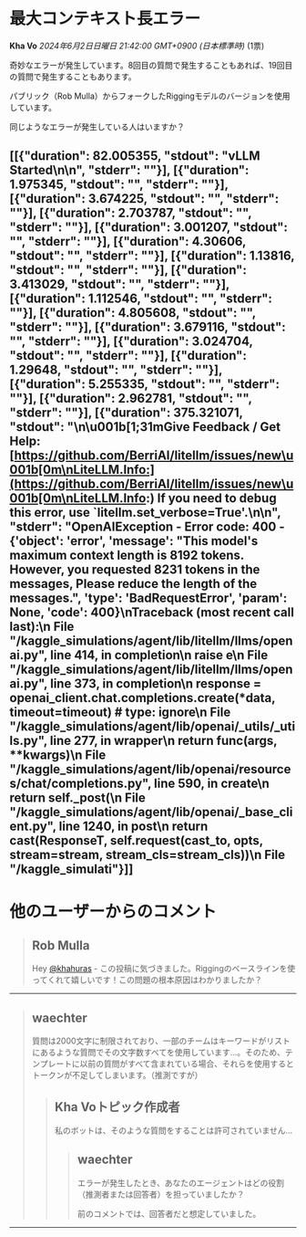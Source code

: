 # 最大コンテキスト長エラー

**Kha Vo** *2024年6月2日日曜日 21:42:00 GMT+0900 (日本標準時)* (1票)

奇妙なエラーが発生しています。8回目の質問で発生することもあれば、19回目の質問で発生することもあります。

パブリック（Rob Mulla）からフォークしたRiggingモデルのバージョンを使用しています。

同じようなエラーが発生している人はいますか？

[[{"duration": 82.005355, "stdout": "vLLM Started\n\n", "stderr": ""}],
 [{"duration": 1.975345, "stdout": "", "stderr": ""}],
 [{"duration": 3.674225, "stdout": "", "stderr": ""}],
 [{"duration": 2.703787, "stdout": "", "stderr": ""}],
 [{"duration": 3.001207, "stdout": "", "stderr": ""}],
 [{"duration": 4.30606, "stdout": "", "stderr": ""}],
 [{"duration": 1.13816, "stdout": "", "stderr": ""}],
 [{"duration": 3.413029, "stdout": "", "stderr": ""}],
 [{"duration": 1.112546, "stdout": "", "stderr": ""}],
 [{"duration": 4.805608, "stdout": "", "stderr": ""}],
 [{"duration": 3.679116, "stdout": "", "stderr": ""}],
 [{"duration": 3.024704, "stdout": "", "stderr": ""}],
 [{"duration": 1.29648, "stdout": "", "stderr": ""}],
 [{"duration": 5.255335, "stdout": "", "stderr": ""}],
 [{"duration": 2.962781, "stdout": "", "stderr": ""}],
 [{"duration": 375.321071, "stdout": "\n\u001b[1;31mGive Feedback / Get Help: [https://github.com/BerriAI/litellm/issues/new\u001b[0m\nLiteLLM.Info:](https://github.com/BerriAI/litellm/issues/new\u001b[0m\nLiteLLM.Info:) If you need to debug this error, use `litellm.set_verbose=True'.\n\n", "stderr": "OpenAIException - Error code: 400 - {'object': 'error', 'message': \"This model's maximum context length is 8192 tokens. However, you requested 8231 tokens in the messages, Please reduce the length of the messages.\", 'type': 'BadRequestError', 'param': None, 'code': 400}\nTraceback (most recent call last):\n  File \"/kaggle_simulations/agent/lib/litellm/llms/openai.py\", line 414, in completion\n    raise e\n  File \"/kaggle_simulations/agent/lib/litellm/llms/openai.py\", line 373, in completion\n    response = openai_client.chat.completions.create(*data, timeout=timeout)  # type: ignore\n  File \"/kaggle_simulations/agent/lib/openai/_utils/_utils.py\", line 277, in wrapper\n    return func(args, **kwargs)\n  File \"/kaggle_simulations/agent/lib/openai/resources/chat/completions.py\", line 590, in create\n    return self._post(\n  File \"/kaggle_simulations/agent/lib/openai/_base_client.py\", line 1240, in post\n    return cast(ResponseT, self.request(cast_to, opts, stream=stream, stream_cls=stream_cls))\n  File \"/kaggle_simulati"}]]
---
 # 他のユーザーからのコメント
> ## Rob Mulla
> 
> Hey [@khahuras](https://www.kaggle.com/khahuras) - この投稿に気づきました。Riggingのベースラインを使ってくれて嬉しいです！この問題の根本原因はわかりましたか？
> 
> 
> 
---
> ## waechter
> 
> 質問は2000文字に制限されており、一部のチームはキーワードがリストにあるような質問でその文字数すべてを使用しています...。そのため、テンプレートに以前の質問がすべて含まれている場合、それらを使用するとトークンが不足してしまいます。（推測ですが）
> 
> 
> 
> > ## Kha Voトピック作成者
> > 
> > 私のボットは、そのような質問をすることは許可されていません...
> > 
> > 
> > 
> > > ## waechter
> > > 
> > > エラーが発生したとき、あなたのエージェントはどの役割（推測者または回答者）を担っていましたか？
> > > 
> > > 前のコメントでは、回答者だと想定していました。
> > > 
> > > 
> > > 
---


